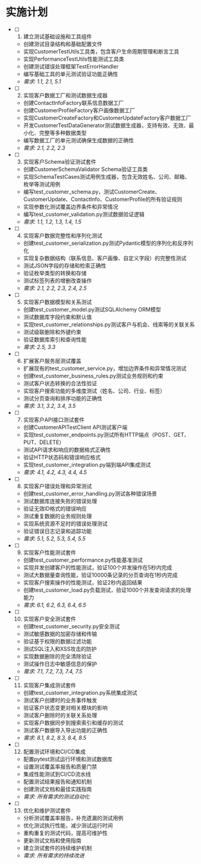 # 实施计划

- [ ] 1. 建立测试基础设施和工具组件
  - 创建测试目录结构和基础配置文件
  - 实现CustomerTestUtils工具类，包含客户生命周期管理和断言工具
  - 实现PerformanceTestUtils性能测试工具类
  - 创建测试错误处理框架TestErrorHandler
  - 编写基础工具的单元测试验证功能正确性
  - _需求: 1.1, 2.1, 5.1_

- [ ] 2. 实现客户数据工厂和测试数据生成器
  - 创建ContactInfoFactory联系信息数据工厂
  - 创建CustomerProfileFactory客户画像数据工厂  
  - 实现CustomerCreateFactory和CustomerUpdateFactory客户数据工厂
  - 开发CustomerTestDataGenerator测试数据生成器，支持有效、无效、最小化、完整等多种数据类型
  - 编写数据工厂的单元测试确保生成数据的正确性
  - _需求: 2.1, 2.2, 2.3_

- [ ] 3. 实现客户Schema验证测试套件
  - 创建CustomerSchemaValidator Schema验证工具类
  - 实现SchemaTestCases测试用例生成器，包含无效姓名、公司、邮箱、枚举等测试用例
  - 编写test_customer_schema.py，测试CustomerCreate、CustomerUpdate、ContactInfo、CustomerProfile的所有验证规则
  - 实现参数化测试覆盖边界条件和异常情况
  - 编写test_customer_validation.py测试数据验证逻辑
  - _需求: 1.1, 1.2, 1.3, 1.4, 1.5_

- [ ] 4. 实现客户数据完整性和序列化测试
  - 创建test_customer_serialization.py测试Pydantic模型的序列化和反序列化
  - 实现复杂数据结构（联系信息、客户画像、自定义字段）的完整性测试
  - 测试JSON字段的存储和检索正确性
  - 验证枚举类型的转换和存储
  - 测试标签列表的增删改查操作
  - _需求: 2.1, 2.2, 2.3, 2.4, 2.5_

- [ ] 5. 实现客户数据模型和关系测试
  - 创建test_customer_model.py测试SQLAlchemy ORM模型
  - 测试数据库字段约束和默认值
  - 实现test_customer_relationships.py测试客户与机会、线索等的关联关系
  - 测试级联删除和外键约束
  - 验证数据库索引和查询性能
  - _需求: 2.5, 3.3_

- [ ] 6. 扩展客户服务层测试覆盖
  - 扩展现有的test_customer_service.py，增加边界条件和异常情况测试
  - 创建test_customer_business_rules.py测试业务规则和约束
  - 测试客户状态转换的合法性验证
  - 实现客户搜索功能的多维度测试（姓名、公司、行业、标签）
  - 测试分页查询和排序功能的正确性
  - _需求: 3.1, 3.2, 3.4, 3.5_

- [ ] 7. 实现客户API接口测试套件
  - 创建CustomerAPITestClient API测试客户端
  - 实现test_customer_endpoints.py测试所有HTTP端点（POST、GET、PUT、DELETE）
  - 测试API请求和响应的数据格式正确性
  - 验证HTTP状态码和错误响应格式
  - 实现test_customer_integration.py端到端API集成测试
  - _需求: 4.1, 4.2, 4.3, 4.4, 4.5_

- [ ] 8. 实现客户错误处理和异常测试
  - 创建test_customer_error_handling.py测试各种错误场景
  - 测试数据库连接失败的错误处理
  - 验证无效ID格式的错误响应
  - 测试重复数据的业务规则处理
  - 实现系统资源不足时的错误处理测试
  - 验证错误日志记录和追踪功能
  - _需求: 5.1, 5.2, 5.3, 5.4, 5.5_

- [ ] 9. 实现客户性能测试套件
  - 创建test_customer_performance.py性能基准测试
  - 实现并发创建客户的性能测试，验证100个并发操作在5秒内完成
  - 测试大数据量查询性能，验证10000条记录的分页查询在1秒内完成
  - 实现客户搜索操作的性能测试，验证2秒内返回结果
  - 创建test_customer_load.py负载测试，验证1000个并发查询请求的处理能力
  - _需求: 6.1, 6.2, 6.3, 6.4, 6.5_

- [ ] 10. 实现客户安全测试套件
  - 创建test_customer_security.py安全测试
  - 测试敏感数据的加密存储和传输
  - 验证基于权限的数据过滤功能
  - 测试SQL注入和XSS攻击的防护
  - 实现数据删除的完全清除验证
  - 测试操作日志中敏感信息的保护
  - _需求: 7.1, 7.2, 7.3, 7.4, 7.5_

- [ ] 11. 实现客户集成测试套件
  - 创建test_customer_integration.py系统集成测试
  - 测试客户创建时的业务事件触发
  - 验证客户状态变更对相关模块的影响
  - 测试客户删除时的关联关系处理
  - 实现客户数据同步到搜索索引和缓存的测试
  - 测试客户数据导入导出功能的正确性
  - _需求: 8.1, 8.2, 8.3, 8.4, 8.5_

- [ ] 12. 配置测试环境和CI/CD集成
  - 配置pytest测试运行环境和测试数据库
  - 设置测试覆盖率报告和质量门禁
  - 集成性能测试到CI/CD流水线
  - 配置测试结果报告和通知机制
  - 创建测试文档和最佳实践指南
  - _需求: 所有需求的测试自动化_

- [ ] 13. 优化和维护测试套件
  - 分析测试覆盖率报告，补充遗漏的测试用例
  - 优化测试执行性能，减少测试运行时间
  - 重构重复的测试代码，提高可维护性
  - 更新测试文档和使用指南
  - 建立测试套件的持续维护机制
  - _需求: 所有需求的持续改进_
